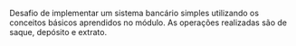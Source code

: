 Desafio de implementar um sistema bancário simples utilizando os conceitos básicos aprendidos no módulo.
As operações realizadas são de saque, depósito e extrato.
